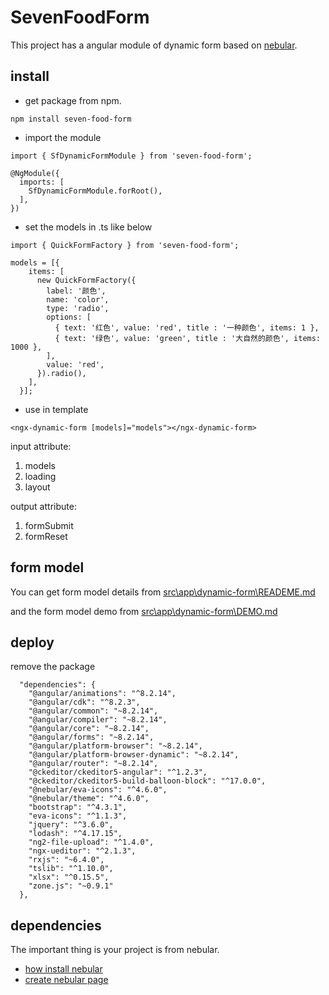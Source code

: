 # SevenFoodForm

This project has a angular module of dynamic form based on [nebular](https://github.com/akveo/nebular).

## install

- get package from npm.

```
npm install seven-food-form
```

- import the module

```
import { SfDynamicFormModule } from 'seven-food-form';

@NgModule({
  imports: [
    SfDynamicFormModule.forRoot(),
  ],
})
```

- set the models in .ts like below

```
import { QuickFormFactory } from 'seven-food-form';

models = [{
    items: [
      new QuickFormFactory({
        label: '颜色',
        name: 'color',
        type: 'radio',
        options: [
          { text: '红色', value: 'red', title : '一种颜色', items: 1 },
          { text: '绿色', value: 'green', title : '大自然的颜色', items: 1000 },
        ],
        value: 'red',
      }).radio(),
    ],
  }];
```

- use in template

```
<ngx-dynamic-form [models]="models"></ngx-dynamic-form>
```

   input attribute:
   
   1. models
   2. loading
   3. layout

   output attribute:

   1. formSubmit
   2. formReset

## form model

You can get form model details from [src\app\dynamic-form\READEME.md](https://github.com/jinxiu3939/seven-food-form/tree/master/src/app/modules/dynamic-form)

and the form model demo from [src\app\dynamic-form\DEMO.md](https://github.com/jinxiu3939/seven-food-form/blob/master/src/app/modules/dynamic-form/DEMO.md)

## deploy

remove the package

```
  "dependencies": {
    "@angular/animations": "^8.2.14",
    "@angular/cdk": "^8.2.3",
    "@angular/common": "~8.2.14",
    "@angular/compiler": "~8.2.14",
    "@angular/core": "~8.2.14",
    "@angular/forms": "~8.2.14",
    "@angular/platform-browser": "~8.2.14",
    "@angular/platform-browser-dynamic": "~8.2.14",
    "@angular/router": "~8.2.14",
    "@ckeditor/ckeditor5-angular": "^1.2.3",
    "@ckeditor/ckeditor5-build-balloon-block": "^17.0.0",
    "@nebular/eva-icons": "^4.6.0",
    "@nebular/theme": "^4.6.0",
    "bootstrap": "^4.3.1",
    "eva-icons": "^1.1.3",
    "jquery": "^3.6.0",
    "lodash": "^4.17.15",
    "ng2-file-upload": "^1.4.0",
    "ngx-ueditor": "^2.1.3",
    "rxjs": "~6.4.0",
    "tslib": "^1.10.0",
    "xlsx": "^0.15.5",
    "zone.js": "~0.9.1"
  },
```

## dependencies

The important thing is your project is from nebular.
- [how install nebular](https://akveo.github.io/nebular/docs/guides/install-nebular#install-nebular)
- [create nebular page](https://akveo.github.io/nebular/docs/guides/create-nebular-page#create-nebular-page)
